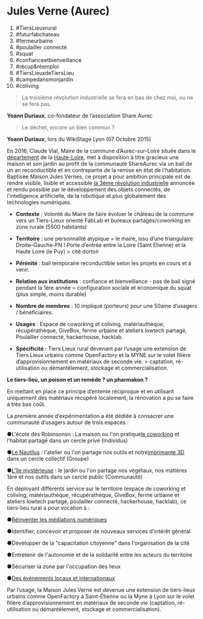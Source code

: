 # Jules Verne \(Aurec\)

1. \#TiersLieuxrural
2. \#futurfabchateau
3. \#fermeurbaine
4. \#poulailler connecté
5. \#squat
6. \#confianceetbienveillance
7. \#récup&réemploi
8. \#TiersLieuxdeTiersLieu
9. \#campedansmonjardin
10. \#coliving

> La troisième révolution industrielle se fera en bas de chez moi, ou ne se fera pas.

**Yoann Duriaux**, co-fondateur de l’association Share Aurec

> Le déchet, encore un bien commun ?

**Yoann Duriaux**, lors du WikiStage Lyon \(07 Octobre 2015\)

En 2016, Claude Vial, Maire de la commune d’Aurec-sur-Loire située dans le [département](https://fr.wikipedia.org/wiki/Département_français) de la [Haute-Loire](https://fr.wikipedia.org/wiki/Haute-Loire), met à disposition à titre gracieux une maison et son jardin au profit de la communauté ShareAurec via un bail de un an reconductible et en contrepartie de la remise en état de l'habitation. Baptisée Maison Jules Vernes, ce projet a pour ambition principale est de rendre visible, lisible et accessible [la 3ème révolution industrielle](https://fr.wikipedia.org/wiki/Troisième_révolution_industrielle) annoncée et rendu possible par le développement des objets connectés, de l'intelligence artificielle, de la robotique et plus globalement des technologies numériques.

* **Contexte** : Volonté du Maire de faire évoluer le château de la commune vers un Tiers-Lieux orienté FabLab et bureaux partagés/coworking en zone rurale \(5500 habitants\)

* **Territoire** : une personnalité atypique = le maire, issu d’une triangulaire Droite-Gauche-FN ! Porte d’entrée entre la Loire \(Saint Etienne\) et la Haute Loire \(le Puy\) &gt; cité dortoir

* **Pérénité** : bail temporaire reconductible selon les projets en cours et à venir.

* **Relation aux institutions** : confiance et bienveillance - pas de bail signé pendant la 1ère année = configuration sociale et économique du squat \(plus simple, moins durable\)

* **Nombre de membres** : 10 impliqué \(porteurs\) pour une 50aine d’usagers / bénéficiaires.

* **Usages** : Espace de coworking et coliving, matériauthèque, récupérathèque, GiveBox, ferme urbaine et ateliers lowtech partagé, Poulailler connecté, hackerhouse, hacklab.

* **Spécificité** : Tiers Lieux rural devenant par l’usage une extension de Tiers Lieux urbains comme OpenFactory et la MYNE sur le volet filière d’approvisionnement en matériaux de seconde vie. &gt; captation, ré-utilisation ou démantèlement, stockage et commercialisation.

**Le tiers-lieu, un poison et un remède ? un pharmakon ?**

En mettant en place ce principe d’entente réciproque et en utilisant uniquement des matériaux récupéré localement, la rénovation a pu se faire à très bas coût.



La première année d’expérimentation a été dédiée à consacrer une communauté d’usagers autour de trois espaces :



●L'école des Robinsonsn : La maison ou l'on pratique[le coworking](http://movilab.org/index.php?title=Le_coworking) et l'habitat partagé dans un cercle privé \(Individus\)

●[Le Nautilus](http://movilab.org/index.php?title=Le_Nautilus) : l'atelier ou l'on partage nos outils et notre[imprimante 3D](http://movilab.org/index.php?title=RepRap_Mondrian) dans un cercle collectif \(Groupe\)

●[L'île mystérieuse](http://movilab.org/index.php?title=L%27%C3%AEle_myst%C3%A9rieuse) : le jardin ou l'on partage nos végétaux, nos matières 1ère et nos outils dans un cercle public \(Communauté\)



En déployant différents service sur le territoire \(espace de coworking et coliving, matériauthèque, récupérathèque, GiveBox, ferme urbaine et ateliers lowtech partagé, poulailler connecté, hackerhouse, hacklab\), ce tiers-lieu rural a pour vocation à :



●[Réinventer les médiations numériques](http://movilab.org/index.php?title=R%C3%A9inventer_les_m%C3%A9diations_num%C3%A9riques)

●Identifier, concevoir et proposer de nouveaux services d'intérêt général

●Développer de la "capacitation citoyenne" dans l'organisation de la cité

●Entretenir de l'autonomie et de la solidarité entre les acteurs du territoire

●Sécuriser la zone par l'occupation des lieux

●[Des événements locaux et internationaux](http://movilab.org/index.php?title=Cat%C3%A9gorie:%C3%89v%C3%A9nements)



Par l’usage, la Maison Jules Verne est devenue une extension de tiers-lieux urbains comme OpenFactory à Saint-Étienne ou la Myne à Lyon sur le volet filière d’approvisionnement en matériaux de seconde vie \(captation, ré-utilisation ou démantèlement, stockage et commercialisation\).



